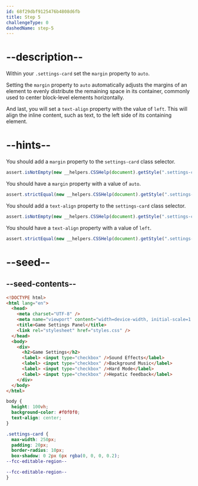 ```yaml
---
id: 68f29dbf9125476b4808d6fb
title: Step 5
challengeType: 0
dashedName: step-5
---
```


# --description--

Within your `.settings-card` set the `margin` property to `auto`.

Setting the `margin` property to `auto` automatically adjusts the margins of an element to evenly distribute the remaining space in its container, commonly used to center block-level elements horizontally.

And last, you will set a `text-align` property with the value of `left`. This will align the inline content, such as text, to the left side of its containing element.

# --hints--

You should add a `margin` property to the `settings-card` class selector.

```js
assert.isNotEmpty(new __helpers.CSSHelp(document).getStyle(".settings-card")?.margin);
```

You should have a `margin` property with a value of `auto`.

```js
assert.strictEqual(new __helpers.CSSHelp(document).getStyle(".settings-card")?.margin, "auto");
```

You should add a `text-align` property to the `settings-card` class selector.

```js
assert.isNotEmpty(new __helpers.CSSHelp(document).getStyle(".settings-card")?.textAlign);
```

You should have a `text-align` property with a value of `left`.

```js
assert.strictEqual(new __helpers.CSSHelp(document).getStyle(".settings-card")?.textAlign, "left");
```

# --seed--

## --seed-contents--

```html
<!DOCTYPE html>
<html lang="en">
  <head>
    <meta charset="UTF-8" />
    <meta name="viewport" content="width=device-width, initial-scale=1.0" />
    <title>Game Settings Panel</title>
    <link rel="stylesheet" href="styles.css" />
  </head>
  <body>
    <div>
      <h2>Game Settings</h2>
      <label> <input type="checkbox" />Sound Effects</label>
      <label> <input type="checkbox" />Background Music</label>
      <label> <input type="checkbox" />Hard Mode</label>
      <label> <input type="checkbox" />Hepatic feedback</label>
    </div>
  </body>
</html>
```

```css
body {
  height: 100vh;
  background-color: #f0f0f0;
  text-align: center;
}

.settings-card {
  max-width: 250px;
  padding: 20px;
  border-radius: 10px;
  box-shadow: 0 2px 6px rgba(0, 0, 0, 0.2);
--fcc-editable-region--

--fcc-editable-region--
}
```

